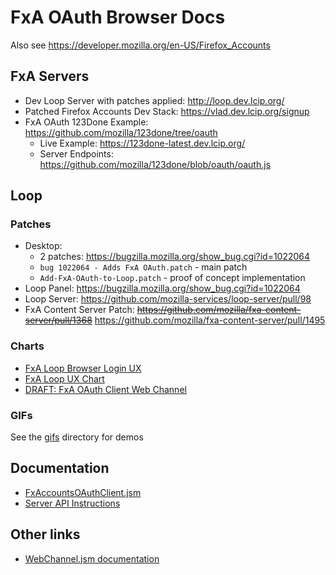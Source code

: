 FxA OAuth Browser Docs
=====================

Also see https://developer.mozilla.org/en-US/Firefox_Accounts

## FxA Servers

* Dev Loop Server with patches applied: http://loop.dev.lcip.org/
* Patched Firefox Accounts Dev Stack: https://vlad.dev.lcip.org/signup
* FxA OAuth 123Done Example: https://github.com/mozilla/123done/tree/oauth
  * Live Example: https://123done-latest.dev.lcip.org/  
  * Server Endpoints: https://github.com/mozilla/123done/blob/oauth/oauth.js 

## Loop

### Patches

* Desktop:
  * 2 patches: https://bugzilla.mozilla.org/show_bug.cgi?id=1022064
  * `bug 1022064 - Adds FxA OAuth.patch` - main patch
  * `Add-FxA-OAuth-to-Loop.patch` - proof of concept implementation
* Loop Panel: https://bugzilla.mozilla.org/show_bug.cgi?id=1022064
* Loop Server: https://github.com/mozilla-services/loop-server/pull/98
* FxA Content Server Patch: ~~https://github.com/mozilla/fxa-content-server/pull/1368~~ https://github.com/mozilla/fxa-content-server/pull/1495

### Charts

* [FxA Loop Browser Login UX](charts/fxaloopux.png)
* [FxA Loop UX Chart](charts/fxaoauthflow.png)
* [DRAFT: FxA OAuth Client Web Channel](charts/fxawebchannelflow.png)

### GIFs

See the [gifs](gifs) directory for demos

## Documentation

* [FxAccountsOAuthClient.jsm](https://developer.mozilla.org/en-US/docs/Mozilla/JavaScript_code_modules/FxAccountsOAuthClient.jsm)
* [Server API Instructions](docs/server.md)

## Other links

* [WebChannel.jsm documentation](https://developer.mozilla.org/en-US/docs/Mozilla/JavaScript_code_modules/WebChannel.jsm)

